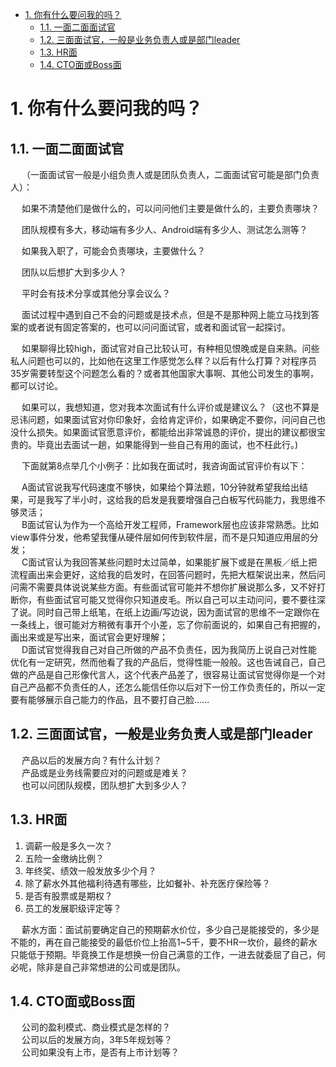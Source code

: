
<!-- TOC -->

- [1. 你有什么要问我的吗？](#1-你有什么要问我的吗)
    - [1.1. 一面二面面试官](#11-一面二面面试官)
    - [1.2. 三面面试官，一般是业务负责人或是部门leader](#12-三面面试官一般是业务负责人或是部门leader)
    - [1.3. HR面](#13-hr面)
    - [1.4. CTO面或Boss面](#14-cto面或boss面)

<!-- /TOC -->

# 1. 你有什么要问我的吗？ 
<!-- 
blog.csdn.net/smileiam/article/details/89468635
-->

## 1.1. 一面二面面试官


&emsp; （一面面试官一般是小组负责人或是团队负责人，二面面试官可能是部门负责人）：    


&emsp; 如果不清楚他们是做什么的，可以问问他们主要是做什么的，主要负责哪块？  

&emsp; 团队规模有多大，移动端有多少人、Android端有多少人、测试怎么测等？  

&emsp; 如果我入职了，可能会负责哪块，主要做什么？  

&emsp; 团队以后想扩大到多少人？  

&emsp; 平时会有技术分享或其他分享会议么？  

&emsp; 面试过程中遇到自己不会的问题或是技术点，但是不是那种网上能立马找到答案的或者说有固定答案的，也可以问问面试官，或者和面试官一起探讨。  

&emsp; 如果聊得比较high，面试官对自己比较认可，有种相见恨晚或是自来熟。问些私人问题也可以的，比如他在这里工作感觉怎么样？以后有什么打算？对程序员35岁需要转型这个问题怎么看的？或者其他国家大事啊、其他公司发生的事啊，都可以讨论。  

&emsp; 如果可以，我想知道，您对我本次面试有什么评价或是建议么？（这也不算是忌讳问题，如果面试官对你印象好，会给肯定评价，如果确定不要你，问问自己也没什么损失。如果面试官愿意评价，都能给出非常诚恳的评价，提出的建议都很宝贵的。毕竟出去面试一趟，如果能得到一些自己有用的面试，也不枉此行。)  


&emsp; 下面就第8点举几个小例子：比如我在面试时，我咨询面试官评价有以下：  


&emsp; A面试官说我写代码速度不够快，如果给个算法题，10分钟就希望我给出结果，可是我写了半小时，这给我的启发是我要增强自己白板写代码能力，我思维不够灵活；  
&emsp; B面试官认为作为一个高给开发工程师，Framework层也应该非常熟悉。比如view事件分发，他希望我懂从硬件层如何传到软件层，而不是只知道应用层的分发；  
&emsp; C面试官认为我回答某些问题时太过简单，如果能扩展下或是在黑板／纸上把流程画出来会更好，这给我的启发时，在回答问题时，先把大框架说出来，然后问问需不需要具体说说某些方面。有些面试官可能并不想你扩展说那么多，又不好打断你，有些面试官可能又觉得你只知道皮毛。所以自己可以主动问问，要不要往深了说。同时自己带上纸笔，在纸上边画/写边说，因为面试官的思维不一定跟你在一条线上，很可能对方稍微有事开个小差，忘了你前面说的，如果自己有把握的，画出来或是写出来，面试官会更好理解；  
&emsp; D面试官觉得我自己对自己所做的产品不负责任，因为我简历上说自己对性能优化有一定研究，然而他看了我的产品后，觉得性能一般般。这也告诫自己，自己做的产品是自己形像代言人，这个代表产品差了，很容易让面试官觉得你是一个对自己产品都不负责任的人，还怎么能信任你以后对下一份工作负责任的，所以一定要有能够展示自己能力的作品，且不要打自己脸......  


## 1.2. 三面面试官，一般是业务负责人或是部门leader
&emsp; 产品以后的发展方向？有什么计划？  
&emsp; 产品或是业务线需要应对的问题或是难关？  
&emsp; 也可以问团队规模，团队想扩大到多少人？  


## 1.3. HR面  
1.  调薪一般是多久一次？  
2. 五险一金缴纳比例？  
3. 年终奖、绩效一般发放多少个月？  
4. 除了薪水外其他福利待遇有哪些，比如餐补、补充医疗保险等？  
5. 是否有股票或是期权？  
6. 员工的发展职级评定等？  

&emsp; 薪水方面：面试前要确定自己的预期薪水价位，多少自己是能接受的，多少是不能的，再在自己能接受的最低价位上抬高1~5千，要不HR一坎价，最终的薪水只能低于预期。毕竟换工作是想换一份自己满意的工作，一进去就委屈了自己，何必呢，除非是自己非常想进的公司或是团队。  


## 1.4. CTO面或Boss面

&emsp; 公司的盈利模式、商业模式是怎样的？  
&emsp; 公司以后的发展方向，3年5年规划等？  
&emsp; 公司如果没有上市，是否有上市计划等？  
